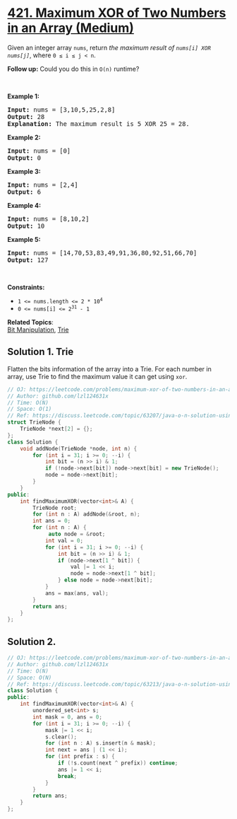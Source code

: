 # [421. Maximum XOR of Two Numbers in an Array (Medium)](https://leetcode.com/problems/maximum-xor-of-two-numbers-in-an-array/)

<p>Given an integer array <code>nums</code>, return <em>the maximum result of <code>nums[i] XOR nums[j]</code></em>, where <code>0 ≤ i ≤ j &lt; n</code>.</p>

<p><strong>Follow up:</strong> Could you do this in <code>O(n)</code> runtime?</p>

<p>&nbsp;</p>
<p><strong>Example 1:</strong></p>

<pre><strong>Input:</strong> nums = [3,10,5,25,2,8]
<strong>Output:</strong> 28
<strong>Explanation:</strong> The maximum result is 5 XOR 25 = 28.</pre>

<p><strong>Example 2:</strong></p>

<pre><strong>Input:</strong> nums = [0]
<strong>Output:</strong> 0
</pre>

<p><strong>Example 3:</strong></p>

<pre><strong>Input:</strong> nums = [2,4]
<strong>Output:</strong> 6
</pre>

<p><strong>Example 4:</strong></p>

<pre><strong>Input:</strong> nums = [8,10,2]
<strong>Output:</strong> 10
</pre>

<p><strong>Example 5:</strong></p>

<pre><strong>Input:</strong> nums = [14,70,53,83,49,91,36,80,92,51,66,70]
<strong>Output:</strong> 127
</pre>

<p>&nbsp;</p>
<p><strong>Constraints:</strong></p>

<ul>
	<li><code>1 &lt;= nums.length &lt;= 2 * 10<sup>4</sup></code></li>
	<li><code>0 &lt;= nums[i] &lt;= 2<sup>31</sup> - 1</code></li>
</ul>


**Related Topics**:  
[Bit Manipulation](https://leetcode.com/tag/bit-manipulation/), [Trie](https://leetcode.com/tag/trie/)

## Solution 1. Trie

Flatten the bits information of the array into a Trie. For each number in array, use Trie to find the maximum value it can get using `xor`.

```cpp
// OJ: https://leetcode.com/problems/maximum-xor-of-two-numbers-in-an-array/
// Author: github.com/lzl124631x
// Time: O(N)
// Space: O(1)
// Ref: https://discuss.leetcode.com/topic/63207/java-o-n-solution-using-trie
struct TrieNode {
    TrieNode *next[2] = {};
};
class Solution {
    void addNode(TrieNode *node, int n) {
        for (int i = 31; i >= 0; --i) {
            int bit = (n >> i) & 1;
            if (!node->next[bit]) node->next[bit] = new TrieNode();
            node = node->next[bit];
        }
    }
public:
    int findMaximumXOR(vector<int>& A) {
        TrieNode root;
        for (int n : A) addNode(&root, n);
        int ans = 0;
        for (int n : A) {
             auto node = &root;
            int val = 0;
            for (int i = 31; i >= 0; --i) {
                int bit = (n >> i) & 1;
                if (node->next[1 ^ bit]) {
                    val |= 1 << i;
                    node = node->next[1 ^ bit];
                } else node = node->next[bit];
            }
            ans = max(ans, val);
        }
        return ans;
    }
};
```

## Solution 2.

```cpp
// OJ: https://leetcode.com/problems/maximum-xor-of-two-numbers-in-an-array/
// Author: github.com/lzl124631x
// Time: O(N)
// Space: O(N)
// Ref: https://discuss.leetcode.com/topic/63213/java-o-n-solution-using-bit-manipulation-and-hashmap
class Solution {
public:
    int findMaximumXOR(vector<int>& A) {
        unordered_set<int> s;
        int mask = 0, ans = 0;
        for (int i = 31; i >= 0; --i) {
            mask |= 1 << i;
            s.clear();
            for (int n : A) s.insert(n & mask);
            int next = ans | (1 << i);
            for (int prefix : s) {
                if (!s.count(next ^ prefix)) continue;
                ans |= 1 << i;
                break;
            }
        }
        return ans;
    }
};
```